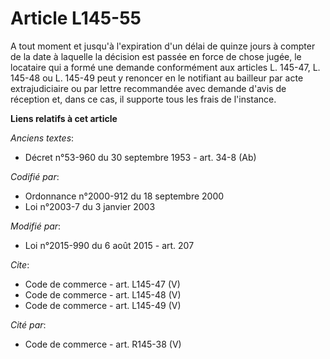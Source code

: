# Article L145-55

A tout moment et jusqu'à l'expiration d'un délai de quinze jours à compter de la date à laquelle la décision est passée en
force de chose jugée, le locataire qui a formé une demande conformément aux articles L. 145-47, L. 145-48 ou L. 145-49 peut y
renoncer en le notifiant au bailleur par acte extrajudiciaire ou par lettre recommandée avec demande d'avis de réception et,
dans ce cas, il supporte tous les frais de l'instance.

**Liens relatifs à cet article**

_Anciens textes_:

  - Décret n°53-960 du 30 septembre 1953 - art. 34-8 (Ab)

_Codifié par_:

  - Ordonnance n°2000-912 du 18 septembre 2000
  - Loi n°2003-7 du 3 janvier 2003

_Modifié par_:

  - Loi n°2015-990 du 6 août 2015 - art. 207

_Cite_:

  - Code de commerce - art. L145-47 (V)
  - Code de commerce - art. L145-48 (V)
  - Code de commerce - art. L145-49 (V)

_Cité par_:

  - Code de commerce - art. R145-38 (V)
